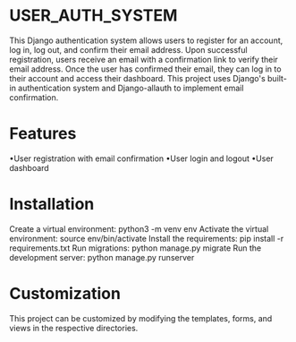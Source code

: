 # USER_AUTH_SYSTEM

This Django authentication system allows users to register for an account, log in, log out, and confirm their email address. Upon successful registration, users receive an email with a confirmation link to verify their email address. Once the user has confirmed their email, they can log in to their account and access their dashboard. This project uses Django's built-in authentication system and Django-allauth to implement email confirmation.

# Features

•User registration with email confirmation
•User login and logout
•User dashboard

# Installation

Create a virtual environment: python3 -m venv env
Activate the virtual environment: source env/bin/activate
Install the requirements: pip install -r requirements.txt
Run migrations: python manage.py migrate
Run the development server: python manage.py runserver

# Customization

This project can be customized by modifying the templates, forms, and views in the respective directories.

